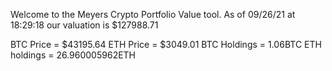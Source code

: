 Welcome to the Meyers Crypto Portfolio Value tool. 
As of 09/26/21 at 18:29:18 our valuation is $127988.71 

BTC Price = $43195.64
 ETH Price = $3049.01
BTC Holdings = 1.06BTC
 ETH holdings = 26.960005962ETH 
